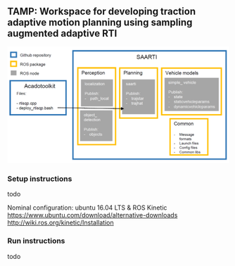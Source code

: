 ## TAMP: Workspace for developing traction adaptive motion planning using sampling augmented adaptive RTI
![](sw_arch.png)

### Setup instructions
todo   

Nominal configuration: ubuntu 16.04 LTS & ROS Kinetic   
https://www.ubuntu.com/download/alternative-downloads   
http://wiki.ros.org/kinetic/Installation   

### Run instructions
todo
